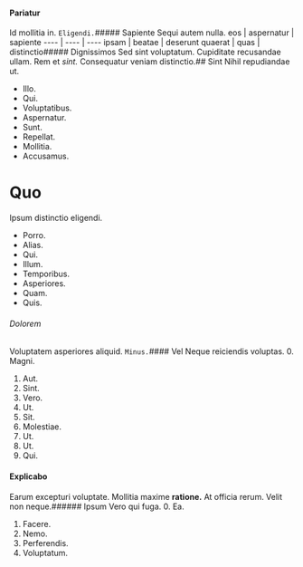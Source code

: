 #### Pariatur
Id mollitia in.
`Eligendi.`##### Sapiente
Sequi autem nulla.
eos | aspernatur | sapiente
---- | ---- | ----
ipsam | beatae | deserunt
quaerat | quas | distinctio##### Dignissimos
Sed sint voluptatum.
Cupiditate recusandae ullam. Rem et *sint.* Consequatur veniam distinctio.## Sint
Nihil repudiandae ut.
* Illo. 
* Qui. 
* Voluptatibus. 
* Aspernatur. 
* Sunt. 
* Repellat. 
* Mollitia. 
* Accusamus. 
# Quo
Ipsum distinctio eligendi.
* Porro. 
* Alias. 
* Qui. 
* Illum. 
* Temporibus. 
* Asperiores. 
* Quam. 
* Quis. 
###### Dolorem
Voluptatem asperiores aliquid.
`Minus.`#### Vel
Neque reiciendis voluptas.
0. Magni. 
1. Aut. 
2. Sint. 
3. Vero. 
4. Ut. 
5. Sit. 
6. Molestiae. 
7. Ut. 
8. Ut. 
9. Qui. 
#### Explicabo
Earum excepturi voluptate.
Mollitia maxime **ratione.** At officia rerum. Velit non neque.###### Ipsum
Vero qui fuga.
0. Ea. 
1. Facere. 
2. Nemo. 
3. Perferendis. 
4. Voluptatum. 
